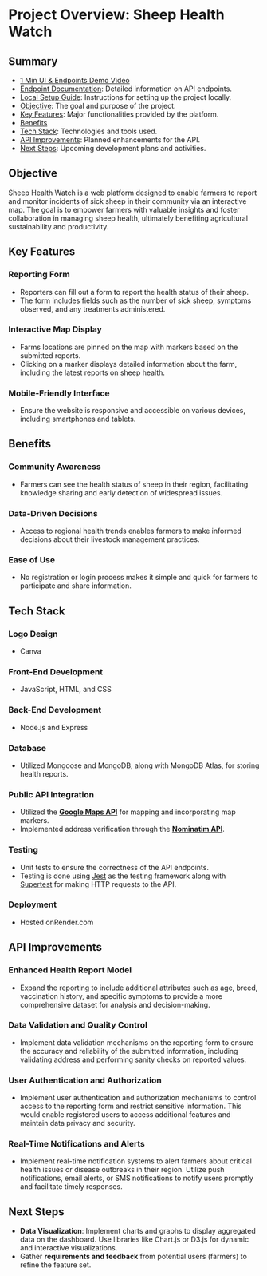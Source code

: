 # Project Overview: Sheep Health Watch

## Summary

- [1 Min UI & Endpoints Demo Video](https://youtu.be/rmdL0Khwxjc)
- [Endpoint Documentation](EndpointDocumentation.md): Detailed information on API endpoints.
- [Local Setup Guide](LocalSetupGuide.md): Instructions for setting up the project locally.
- [Objective](#objective): The goal and purpose of the project.
- [Key Features](#key-features): Major functionalities provided by the platform.
- [Benefits](#benefits)
- [Tech Stack](#tech-stack): Technologies and tools used.
- [API Improvements](#api-improvements): Planned enhancements for the API.
- [Next Steps](#next-steps): Upcoming development plans and activities.

## Objective

Sheep Health Watch is a web platform designed to enable farmers to report and monitor incidents of sick sheep in their community via an interactive map. The goal is to empower farmers with valuable insights and foster collaboration in managing sheep health, ultimately benefiting agricultural sustainability and productivity.

## Key Features

### Reporting Form

- Reporters can fill out a form to report the health status of their sheep.
- The form includes fields such as the number of sick sheep, symptoms observed, and any treatments administered.

### Interactive Map Display

- Farms locations are pinned on the map with markers based on the submitted reports.
- Clicking on a marker displays detailed information about the farm, including the latest reports on sheep health.

### Mobile-Friendly Interface

- Ensure the website is responsive and accessible on various devices, including smartphones and tablets.

## Benefits

### Community Awareness

- Farmers can see the health status of sheep in their region, facilitating knowledge sharing and early detection of widespread issues.

### Data-Driven Decisions

- Access to regional health trends enables farmers to make informed decisions about their livestock management practices.

### Ease of Use

- No registration or login process makes it simple and quick for farmers to participate and share information.

## Tech Stack

### Logo Design

- Canva

### Front-End Development

- JavaScript, HTML, and CSS

### Back-End Development

- Node.js and Express

### Database

- Utilized Mongoose and MongoDB, along with MongoDB Atlas, for storing health reports.

### Public API Integration

- Utilized the **[Google Maps API](https://developers.google.com/maps/documentation)** for mapping and incorporating map markers.
- Implemented address verification through the **[Nominatim API](https://nominatim.org/release-docs/latest/api/Search/)**.

### Testing

- Unit tests to ensure the correctness of the API endpoints.
- Testing is done using [Jest](https://jestjs.io/) as the testing framework along with [Supertest](https://github.com/visionmedia/supertest) for making HTTP requests to the API.

### Deployment

- Hosted onRender.com

## API Improvements

### Enhanced Health Report Model

- Expand the reporting to include additional attributes such as age, breed, vaccination history, and specific symptoms to provide a more comprehensive dataset for analysis and decision-making.

### Data Validation and Quality Control

- Implement data validation mechanisms on the reporting form to ensure the accuracy and reliability of the submitted information, including validating address and performing sanity checks on reported values.

### User Authentication and Authorization

- Implement user authentication and authorization mechanisms to control access to the reporting form and restrict sensitive information. This would enable registered users to access additional features and maintain data privacy and security.

### Real-Time Notifications and Alerts

- Implement real-time notification systems to alert farmers about critical health issues or disease outbreaks in their region. Utilize push notifications, email alerts, or SMS notifications to notify users promptly and facilitate timely responses.

## Next Steps

- **Data Visualization**: Implement charts and graphs to display aggregated data on the dashboard. Use libraries like Chart.js or D3.js for dynamic and interactive visualizations.
- Gather **requirements and feedback** from potential users (farmers) to refine the feature set.
